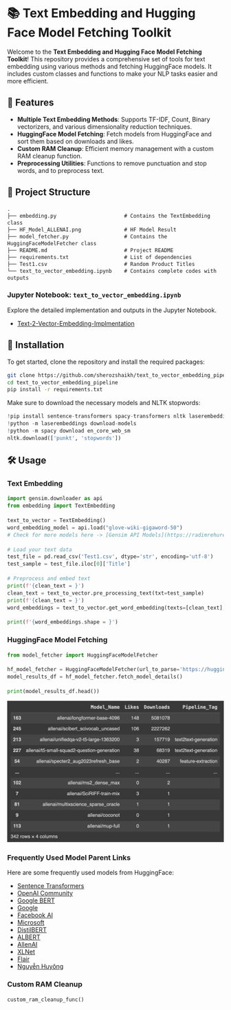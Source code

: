 # 📚 Text Embedding and Hugging Face Model Fetching Toolkit

Welcome to the **Text Embedding and Hugging Face Model Fetching Toolkit**! This repository provides a comprehensive set of tools for text embedding using various methods and fetching HuggingFace models. It includes custom classes and functions to make your NLP tasks easier and more efficient.

## 🌟 Features

- **Multiple Text Embedding Methods**: Supports TF-IDF, Count, Binary vectorizers, and various dimensionality reduction techniques.
- **HuggingFace Model Fetching**: Fetch models from HuggingFace and sort them based on downloads and likes.
- **Custom RAM Cleanup**: Efficient memory management with a custom RAM cleanup function.
- **Preprocessing Utilities**: Functions to remove punctuation and stop words, and to preprocess text.

## 📂 Project Structure

```plaintext
.
├── embedding.py                      # Contains the TextEmbedding class
├── HF_Model_ALLENAI.png              # HF Model Result
├── model_fetcher.py                  # Contains the HuggingFaceModelFetcher class
├── README.md                         # Project README
├── requirements.txt                  # List of dependencies
├── Test1.csv                         # Random Product Titles
└── text_to_vector_embedding.ipynb    # Contains complete codes with outputs
```

### Jupyter Notebook: `text_to_vector_embedding.ipynb`

Explore the detailed implementation and outputs in the Jupyter Notebook.

- [Text-2-Vector-Embedding-Implmentation](text_to_vector_embedding.ipynb)

## 🚀 Installation

To get started, clone the repository and install the required packages:

```bash
git clone https://github.com/sherozshaikh/text_to_vector_embedding_pipeline.git
cd text_to_vector_embedding_pipeline
pip install -r requirements.txt
```

Make sure to download the necessary models and NLTK stopwords:

```python
!pip install sentence-transformers spacy-transformers nltk laserembeddings
!python -m laserembeddings download-models
!python -m spacy download en_core_web_sm
nltk.download(['punkt', 'stopwords'])
```

## 🛠️ Usage

### Text Embedding

```python
import gensim.downloader as api
from embedding import TextEmbedding

text_to_vector = TextEmbedding()
word_embedding_model = api.load("glove-wiki-gigaword-50")
# Check for more models here -> [Gensim API Models](https://radimrehurek.com/gensim/models/word2vec.html)

# Load your text data
test_file = pd.read_csv('Test1.csv', dtype='str', encoding='utf-8')
test_sample = test_file.iloc[0]['Title']

# Preprocess and embed text
print(f'{clean_text = }')
clean_text = text_to_vector.pre_processing_text(txt=test_sample)
print(f'{clean_text = }')
word_embeddings = text_to_vector.get_word_embedding(texts=[clean_text], model_name=word_embedding_model)

print(f'{word_embeddings.shape = }')
```

### HuggingFace Model Fetching

```python
from model_fetcher import HuggingFaceModelFetcher

hf_model_fetcher = HuggingFaceModelFetcher(url_to_parse='https://huggingface.co/allenai', close_time=10)
model_results_df = hf_model_fetcher.fetch_model_details()

print(model_results_df.head())
```
<p align="middle">
  <img src="HF_Model_ALLENAI.png" width="900"/>
</p>

### Frequently Used Model Parent Links

Here are some frequently used models from HuggingFace:

- [Sentence Transformers](https://huggingface.co/sentence-transformers)
- [OpenAI Community](https://huggingface.co/openai-community)
- [Google BERT](https://huggingface.co/google-bert)
- [Google](https://huggingface.co/google)
- [Facebook AI](https://huggingface.co/FacebookAI)
- [Microsoft](https://huggingface.co/microsoft)
- [DistilBERT](https://huggingface.co/distilbert)
- [ALBERT](https://huggingface.co/albert)
- [AllenAI](https://huggingface.co/allenai)
- [XLNet](https://huggingface.co/xlnet)
- [Flair](https://huggingface.co/flair)
- [Nguyễn Huyông](https://huggingface.co/nghuyong)

### Custom RAM Cleanup

```python
custom_ram_cleanup_func()
```
